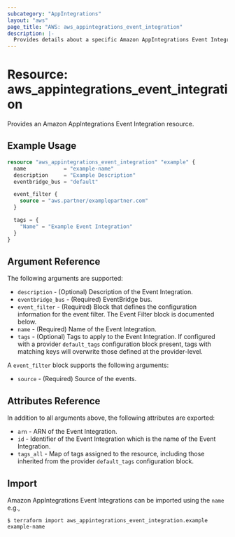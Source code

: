 ```yaml
---
subcategory: "AppIntegrations"
layout: "aws"
page_title: "AWS: aws_appintegrations_event_integration"
description: |-
  Provides details about a specific Amazon AppIntegrations Event Integration
---
```


# Resource: aws_appintegrations_event_integration

Provides an Amazon AppIntegrations Event Integration resource.

## Example Usage

```terraform
resource "aws_appintegrations_event_integration" "example" {
  name            = "example-name"
  description     = "Example Description"
  eventbridge_bus = "default"

  event_filter {
    source = "aws.partner/examplepartner.com"
  }

  tags = {
    "Name" = "Example Event Integration"
  }
}
```

## Argument Reference

The following arguments are supported:

* `description` - (Optional) Description of the Event Integration.
* `eventbridge_bus` - (Required) EventBridge bus.
* `event_filter` - (Required) Block that defines the configuration information for the event filter. The Event Filter block is documented below.
* `name` - (Required) Name of the Event Integration.
* `tags` - (Optional) Tags to apply to the Event Integration. If configured with a provider `default_tags` configuration block present, tags with matching keys will overwrite those defined at the provider-level.

A `event_filter` block supports the following arguments:

* `source` - (Required) Source of the events.

## Attributes Reference

In addition to all arguments above, the following attributes are exported:

* `arn` - ARN of the Event Integration.
* `id` - Identifier of the Event Integration which is the name of the Event Integration.
* `tags_all` - Map of tags assigned to the resource, including those inherited from the provider `default_tags` configuration block.

## Import

Amazon AppIntegrations Event Integrations can be imported using the `name` e.g.,

```
$ terraform import aws_appintegrations_event_integration.example example-name
```
